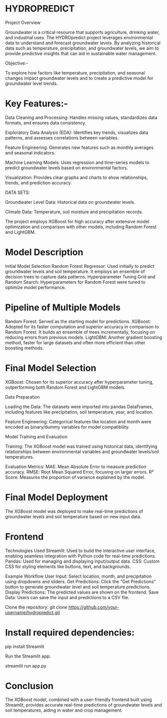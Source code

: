 # HYDROPREDICT
Project Overview

Groundwater is a critical resource that supports agriculture, drinking water, and industrial uses. The HYDROpredict project leverages environmental data to understand and forecast groundwater levels. By analyzing historical data such as temperature, precipitation, and groundwater levels, we aim to provide predictive insights that can aid in sustainable water management.

Objective:-

To explore how factors like temperature, precipitation, and seasonal changes impact groundwater levels and to create a predictive model for groundwater level trends.

# Key Features:-

Data Cleaning and Processing: Handles missing values, standardizes data formats, and ensures data consistency.

Exploratory Data Analysis (EDA): Identifies key trends, visualizes data patterns, and assesses correlations between variables.

Feature Engineering: Generates new features such as monthly averages and seasonal indicators.

Machine Learning Models: Uses regression and time-series models to predict groundwater levels based on environmental factors.

Visualization: Provides clear graphs and charts to show relationships, trends, and prediction accuracy.

DATA SETS:

Groundwater Level Data: Historical data on groundwater levels.

Climate Data: Temperature, soil moisture and precipitation records.

The project employs XGBoost for high accuracy after extensive model optimization and comparison with other models, including Random Forest and LightGBM.

# Model Description
Initial Model Selection
Random Forest Regressor: Used initially to predict groundwater levels and soil temperature. It employs an ensemble of decision trees to capture data patterns.
Hyperparameter Tuning
Grid and Random Search: Hyperparameters for Random Forest were tuned to optimize model performance.

# Pipeline of Multiple Models
Random Forest: Served as the starting model for predictions.
XGBoost: Adopted for its faster computation and superior accuracy in comparison to Random Forest. It builds an ensemble of trees incrementally, focusing on reducing errors from previous models.
LightGBM: Another gradient boosting method, faster for large datasets and often more efficient than other boosting methods.

# Final Model Selection
XGBoost: Chosen for its superior accuracy after hyperparameter tuning, outperforming both Random Forest and LightGBM models.

Data Preparation

Loading the Data: The datasets were imported into pandas DataFrames, including features like precipitation, soil temperature, year, and location.

Feature Engineering: Categorical features like location and month were encoded as binary/dummy variables for model compatibility.

Model Training and Evaluation

Training: The XGBoost model was trained using historical data, identifying relationships between environmental variables and groundwater levels/soil temperatures.

Evaluation Metrics:
MAE: Mean Absolute Error to measure prediction accuracy.
RMSE: Root Mean Squared Error, focusing on larger errors.
R² Score: Measures the proportion of variance explained by the model.

# Final Model Deployment
The XGBoost model was deployed to make real-time predictions of groundwater levels and soil temperature based on new input data.

# Frontend

Technologies Used
Streamlit: Used to build the interactive user interface, enabling seamless integration with Python code for real-time predictions.
Pandas: Used for managing and displaying input/output data.
CSS: Custom CSS for styling elements like buttons, text, and backgrounds.

Example Workflow
User Input: Select location, month, and precipitation using dropdowns and sliders.
Get Predictions: Click the "Get Predictions" button to generate groundwater level and soil temperature predictions.
Display Predictions: The predicted values are shown on the frontend.
Save Data: Users can save the input and predictions to a CSV file.


Clone the repository:
git clone https://github.com/your-username/hydropredict.git

# Install required dependencies:

pip install Streamlit

Run the Streamlit app:

streamlit run app.py

# Conclusion
The XGBoost model, combined with a user-friendly frontend built using Streamlit, provides accurate real-time predictions of groundwater levels and soil temperatures, aiding in water and crop management.


